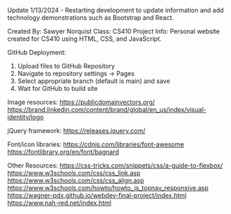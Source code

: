 Update 1/13/2024 - Restarting development to update information and add technology demonstrations such as Bootstrap and React.

Created By: Sawyer Norquist
Class: CS410
Project Info: Personal website created for CS410 using HTML, CSS, and JavaScript.

GitHub Deployment:

1.  Upload files to GitHub Repository
2.  Navigate to repository settings -> Pages
3.  Select appropriate branch (default is main) and save
4.  Wait for GitHub to build site

Image resources:
https://publicdomainvectors.org/
https://brand.linkedin.com/content/brand/global/en_us/index/visual-identity/logo

jQuery framework:
https://releases.jquery.com/

Font/icon libraries:
https://cdnjs.com/libraries/font-awesome
https://fontlibrary.org/en/font/bagnard

Other Resources:
https://css-tricks.com/snippets/css/a-guide-to-flexbox/
https://www.w3schools.com/css/css_link.asp
https://www.w3schools.com/css/css_align.asp
https://www.w3schools.com/howto/howto_js_topnav_responsive.asp
https://wagner-pdx.github.io/webdev-final-project/index.html
https://www.nah-red.net/index.html

